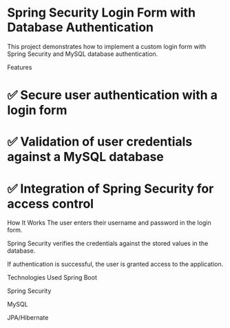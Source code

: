 # Spring Security Login Form with Database Authentication
This project demonstrates how to implement a custom login form with Spring Security and MySQL database authentication.

Features
# ✅ Secure user authentication with a login form
# ✅ Validation of user credentials against a MySQL database
# ✅ Integration of Spring Security for access control

How It Works
The user enters their username and password in the login form.

Spring Security verifies the credentials against the stored values in the database.

If authentication is successful, the user is granted access to the application.

Technologies Used
Spring Boot

Spring Security

MySQL

JPA/Hibernate
